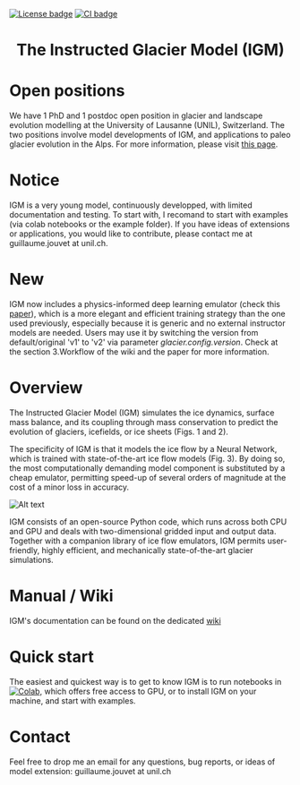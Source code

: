 [![License badge](https://img.shields.io/badge/License-GPLv3-blue.svg)](https://www.gnu.org/licenses/gpl-3.0)
[![CI badge](https://github.com/AdrienWehrle/earthspy/workflows/CI/badge.svg)](https://github.com/AdrienWehrle/igm/actions)
### <h1 align="center" id="title">The Instructed Glacier Model (IGM)</h1>

# Open positions

We have 1 PhD and 1 postdoc open position in glacier and landscape evolution modelling at the University of Lausanne (UNIL), Switzerland. The two positions involve model developments of IGM, and applications to paleo glacier evolution in the Alps. For more information, please visit [this page](https://wp.unil.ch/ice/open-positions/).

# Notice 

IGM is a very young model, continuously developped, with limited documentation and testing. To start with, I recomand to start with examples (via colab notebooks or the example folder). If you have ideas of extensions or applications, you would like to contribute, please contact me at guillaume.jouvet at unil.ch.

# New 

IGM now includes a physics-informed deep learning emulator (check this [paper](https://doi.org/10.31223/X5K08Q)), which is a more elegant and efficient training strategy than the one used previously, especially because it is generic and no external instructor models are needed. Users may use it by switching the version from default/original 'v1' to 'v2' via parameter _glacier.config.version_. Check at the section 3.Workflow of the wiki and the paper for more information.

# Overview   

The Instructed Glacier Model (IGM) simulates the ice dynamics, surface mass balance, and its coupling through mass conservation to predict the evolution of glaciers, icefields, or ice sheets (Figs. 1 and 2). 

The specificity of IGM is that it models the ice flow by a Neural Network, which is trained with state-of-the-art ice flow models (Fig. 3). By doing so, the most computationally demanding model component is substituted by a cheap emulator, permitting speed-up of several orders of magnitude at the cost of a minor loss in accuracy.

![Alt text](./fig/cores-figs.png)

IGM consists of an open-source Python code, which runs across both CPU and GPU and deals with two-dimensional gridded input and output data. Together with a companion library of ice flow emulators, IGM permits user-friendly, highly efficient, and mechanically state-of-the-art glacier simulations.
  
# Manual / Wiki

IGM's documentation can be found on the dedicated [wiki](https://github.com/jouvetg/igm/wiki)  
  
# Quick start

The easiest and quickest way is to get to know IGM is to run notebooks in [![Colab](https://colab.research.google.com/assets/colab-badge.svg)](https://colab.research.google.com/github/jouvetg/igm/), which offers free access to GPU, or to install IGM on your machine, and start with examples.

# Contact


Feel free to drop me an email for any questions, bug reports, or ideas of model extension: guillaume.jouvet at unil.ch

